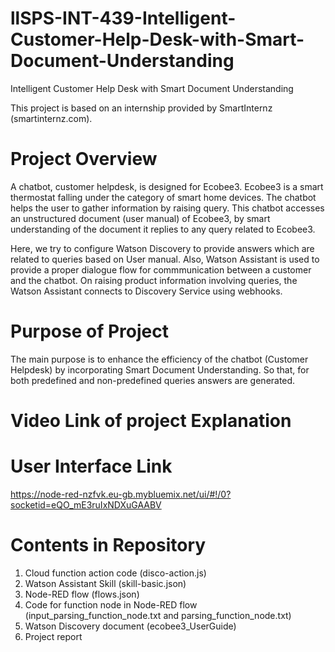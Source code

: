 # llSPS-INT-439-Intelligent-Customer-Help-Desk-with-Smart-Document-Understanding
Intelligent Customer Help Desk with Smart Document Understanding

This project is based on an internship provided by SmartInternz (smartinternz.com).

# Project Overview

A chatbot, customer helpdesk, is designed for Ecobee3. Ecobee3 is a smart thermostat falling under the category of smart home devices. The chatbot helps the user to gather information by raising query. This chatbot accesses an unstructured document (user manual) of Ecobee3, by smart understanding of the document it replies to any query related to Ecobee3.

Here, we try to configure Watson Discovery to provide answers which are related to queries based on User manual.
Also, Watson Assistant is used to provide a proper dialogue flow for commmunication between a customer and the chatbot.
On raising product information involving queries, the Watson Assistant connects to Discovery Service using webhooks. 

# Purpose of Project

The main purpose is to enhance the efficiency of the chatbot (Customer Helpdesk) by incorporating Smart Document Understanding. So that, for both predefined and non-predefined queries answers are generated.  

# Video Link of project Explanation



# User Interface Link

https://node-red-nzfvk.eu-gb.mybluemix.net/ui/#!/0?socketid=eQO_mE3ruIxNDXuGAABV

# Contents in Repository

1. Cloud function action code (disco-action.js)
2. Watson Assistant Skill (skill-basic.json)
3. Node-RED flow (flows.json)
4. Code for function node in Node-RED flow (input_parsing_function_node.txt and parsing_function_node.txt)
5. Watson Discovery document (ecobee3_UserGuide)
6. Project report

